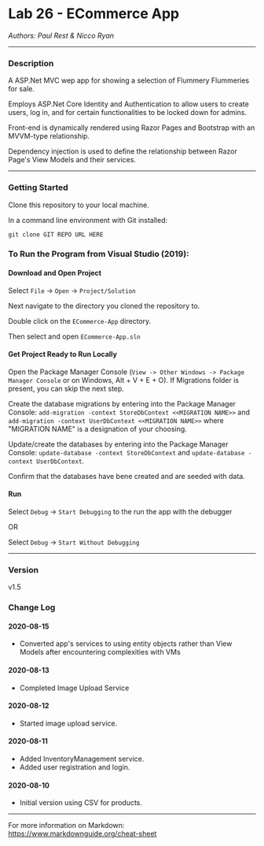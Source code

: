 # Lab 26 - ECommerce App

*Authors: Paul Rest & Nicco Ryan*

----

### Description

A ASP.Net MVC wep app for showing a selection of Flummery Flummeries for sale.

Employs ASP.Net Core Identity and Authentication to allow users to create users, log in, and for certain functionalities to be locked down for admins.

Front-end is dynamically rendered using Razor Pages and Bootstrap with an MVVM-type relationship.

Dependency injection is used to define the relationship between Razor Page's View Models and their services.

---

### Getting Started
Clone this repository to your local machine.

In a command line environment with Git installed:

```
git clone GIT REPO URL HERE
```

### To Run the Program from Visual Studio (2019):

#### Download and Open Project

Select ```File``` -> ```Open``` -> ```Project/Solution```

Next navigate to the directory you cloned the repository to.

Double click on the ```ECommerce-App``` directory.

Then select and open ```ECommerce-App.sln```

#### Get Project Ready to Run Locally

Open the Package Manager Console (```View -> Other Windows -> Package Manager Console``` or on Windows, Alt + V + E + O). If Migrations folder is present, you can skip the next step.

Create the database migrations by entering into the Package Manager Console: ```add-migration -context StoreDbContext <<MIGRATION NAME>>``` and ```add-migration -context UserDbContext <<MIGRATION NAME>>``` where "MIGRATION NAME" is a designation of your choosing.

Update/create the databases by entering into the Package Manager Console: ```update-database -context StoreDbContext``` and ```update-database -context UserDbContext```.

Confirm that the databases have bene created and are seeded with data.

#### Run

Select ```Debug``` -> ```Start Debugging``` to the run the app with the debugger

OR

Select ```Debug``` -> ```Start Without Debugging```

---

### Version

v1.5

### Change Log

#### 2020-08-15
- Converted app's services to using entity objects rather than View Models after encountering complexities with VMs

#### 2020-08-13
- Completed Image Upload Service

#### 2020-08-12
- Started image upload service.

#### 2020-08-11
- Added InventoryManagement service.
- Added user registration and login.

#### 2020-08-10
- Initial version using CSV for products.

------------------------------
For more information on Markdown: https://www.markdownguide.org/cheat-sheet
